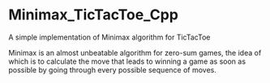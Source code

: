 # Minimax_TicTacToe_Cpp
A simple implementation of Minimax algorithm for TicTacToe

Minimax is an almost unbeatable algorithm for zero-sum games, the idea of which is to calculate the move that leads to winning a game as soon as possible by going through every possible sequence of moves.
